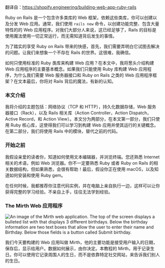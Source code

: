 翻译自：https://shopify.engineering/building-web-app-ruby-rails



Ruby on Rails  是一个包含许多类库的 Web 框架，依赖这些类库，你可以创建以及分发 Web 应用。通常，我们使用 `rails new` 命令，以创建功能完整、包含大量特性的的 Web 应用程序。对我们大部分人来说，这已经足够了，Rails 的目标是使用魔法使用一切正常运行，而无需知道背后发生的事情。



为了踏实的享受 Ruby on Rails 带来的快感，首先，我们需要弄明白它试图去解决的问题。让我们来想象一个不存在 Rails 的世界。这很难，我确信。



如何只使用标准的 Ruby 类库来构建 Web 应用？在本文中，我将葱头介绍构建 Web 应用程序的主要基本概念。如果我们只能使用 Ruby 库构建 Web 应用程序，为什么我们需要 Web 服务器接口和 Ruby on Rails 之类的 Web 应用程序框架？在文本最后，你将对 Rails 背后的魔法，有新的认知。



### 本文介绍



我将介绍的主题包括：网络协议（TCP 和 HTTP），持久化数据存储，Web 服务器接口（Rack），以及 Rails 相关库（Action Controller，Action Dispatch，Active Record，和 Action View）。本文分为两部分，在本文第一部分，我们只使用 Ruby 核心库，这使得我们可以学习到构建 Web 应用并使其运行的关键概念。在第二部分，我们将使用 Rails 中的模块，替代之前的代码。



### 开始之前



我假设亲爱的读者你，知道如何使用文本编辑器，并浏览终端。您还熟悉 Internet 相关的术语，例如 Web 浏览器。你不一定要熟悉 Ruby 或者 Ruby on Rails 的相关数据结构，但如果熟悉，会很有帮助！最后，假设你正在使用 macOS，以及知道如何安装和使用 Ruby gem。



在任何时候，我都推荐你注意代码实例，并在电脑上亲自执行一边，这样可以让你获得完整的学习经验。不亲自上手，往往无法学到经验。



### The Mirth Web 应用程序



![ An image of the Mirth web application. The top of the screen displays a bulleted list with that displays 3 different birthdays.  Below the birthday information are two text boxes that allow the user to enter their name and Birthday. Below those fields is a button called Submit birthday.](https://cdn.shopify.com/s/files/1/0779/4361/files/How_to_Build_a_Web_App_with_and_without_Rails_Librariesimage14.png?format=webp&v=1616683871)

我们今天要构建的 Web 应用叫做 Mirth，他的主要功能是接受用户输入的日期，保存后，显示给用户。数据如何展示，由你决定。本教程的 Mirth，用于记录生日。你可以使用它记录周围人的生日，而不是依靠特定社交网站，来告诉我们别人的生日。



